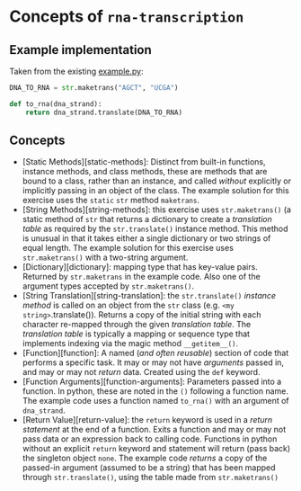 # Concepts of `rna-transcription`

## Example implementation

Taken from the existing [example.py](https://github.com/exercism/python/blob/main/exercises/practice/rna-transcription/.meta/example.py):

```python
DNA_TO_RNA = str.maketrans("AGCT", "UCGA")

def to_rna(dna_strand):
    return dna_strand.translate(DNA_TO_RNA)
```

## Concepts

- [Static Methods][static-methods]: Distinct from built-in functions, instance methods, and class methods, these are methods that are bound to a class, rather than an instance, and called _without_ explicitly or implicitly passing in an object of the class. The example solution for this exercise uses the `static` `str` method `maketrans`.
- [String Methods][string-methods]: this exercise uses `str.maketrans()` (a static method of `str` that returns a dictionary to create a _translation table_ as required by the `str.translate()` instance method. This method is unusual in that it takes either a single dictionary or two strings of equal length. The example solution for this exercise uses `str.maketrans()` with a two-string argument.
- [Dictionary][dictionary]: mapping type that has key-value pairs. Returned by `str.maketrans` in the example code. Also one of the argument types accepted by `str.maketrans()`.
- [String Translation][string-translation]: the `str.translate()` _instance method_ is called on an object from the `str` class (e.g. `<my string>`.translate()). Returns a copy of the initial string with each character re-mapped through the given _translation table_. The _translation table_ is typically a mapping or sequence type that implements indexing via the magic method `__getitem__()`.
- [Function][function]: A named (_and often reusable_) section of code that performs a specific task. It may or may not have _arguments_ passed in, and may or may not _return_ data. Created using the `def` keyword.
- [Function Arguments][function-arguments]: Parameters passed into a function. In python, these are noted in the `()` following a function name. The example code uses a function named `to_rna()` with an argument of `dna_strand`.
- [Return Value][return-value]: the `return` keyword is used in a _return statement_ at the end of a function. Exits a function and may or may not pass data or an expression back to calling code. Functions in python without an explicit `return` keyword and statement will return (pass back) the singleton object `none`. The example code _returns_ a copy of the passed-in argument (assumed to be a string) that has been mapped through `str.translate()`, using the table made from `str.maketrans()`
